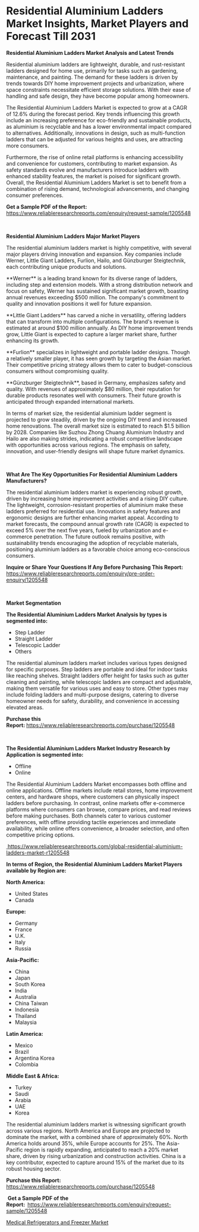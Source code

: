 <p><h1>Residential Aluminium Ladders Market Insights, Market Players and Forecast Till 2031</h1></p><p><strong>Residential Aluminium Ladders Market Analysis and Latest Trends</strong></p>
<p><p>Residential aluminium ladders are lightweight, durable, and rust-resistant ladders designed for home use, primarily for tasks such as gardening, maintenance, and painting. The demand for these ladders is driven by trends towards DIY home improvement projects and urbanization, where space constraints necessitate efficient storage solutions. With their ease of handling and safe design, they have become popular among homeowners.</p><p>The Residential Aluminium Ladders Market is expected to grow at a CAGR of 12.6% during the forecast period. Key trends influencing this growth include an increasing preference for eco-friendly and sustainable products, as aluminium is recyclable and has a lower environmental impact compared to alternatives. Additionally, innovations in design, such as multi-function ladders that can be adjusted for various heights and uses, are attracting more consumers.</p><p>Furthermore, the rise of online retail platforms is enhancing accessibility and convenience for customers, contributing to market expansion. As safety standards evolve and manufacturers introduce ladders with enhanced stability features, the market is poised for significant growth. Overall, the Residential Aluminium Ladders Market is set to benefit from a combination of rising demand, technological advancements, and changing consumer preferences.</p></p>
<p><strong>Get a Sample PDF of the Report:&nbsp;</strong> <a href="https://www.reliableresearchreports.com/enquiry/request-sample/1205548?utm_campaign=2009&utm_medium=2&utm_source=Github&utm_content=ia&utm_term=31122024&utm_id=residential-aluminium-ladders">https://www.reliableresearchreports.com/enquiry/request-sample/1205548</a></p>
<p>&nbsp;</p>
<p><strong>Residential Aluminium Ladders Major Market Players</strong></p>
<p><p>The residential aluminium ladders market is highly competitive, with several major players driving innovation and expansion. Key companies include Werner, Little Giant Ladders, Furlion, Hailo, and Günzburger Steigtechnik, each contributing unique products and solutions.</p><p>**Werner** is a leading brand known for its diverse range of ladders, including step and extension models. With a strong distribution network and focus on safety, Werner has sustained significant market growth, boasting annual revenues exceeding $500 million. The company's commitment to quality and innovation positions it well for future expansion.</p><p>**Little Giant Ladders** has carved a niche in versatility, offering ladders that can transform into multiple configurations. The brand's revenue is estimated at around $100 million annually. As DIY home improvement trends grow, Little Giant is expected to capture a larger market share, further enhancing its growth.</p><p>**Furlion** specializes in lightweight and portable ladder designs. Though a relatively smaller player, it has seen growth by targeting the Asian market. Their competitive pricing strategy allows them to cater to budget-conscious consumers without compromising quality.</p><p>**Günzburger Steigtechnik**, based in Germany, emphasizes safety and quality. With revenues of approximately $80 million, their reputation for durable products resonates well with consumers. Their future growth is anticipated through expanded international markets.</p><p>In terms of market size, the residential aluminium ladder segment is projected to grow steadily, driven by the ongoing DIY trend and increased home renovations. The overall market size is estimated to reach $1.5 billion by 2028. Companies like Suzhou Zhong Chuang Aluminium Industry and Hailo are also making strides, indicating a robust competitive landscape with opportunities across various regions. The emphasis on safety, innovation, and user-friendly designs will shape future market dynamics.</p></p>
<p>&nbsp;</p>
<p><strong>What Are The Key Opportunities For Residential Aluminium Ladders Manufacturers?</strong></p>
<p><p>The residential aluminium ladders market is experiencing robust growth, driven by increasing home improvement activities and a rising DIY culture. The lightweight, corrosion-resistant properties of aluminium make these ladders preferred for residential use. Innovations in safety features and ergonomic designs are further enhancing market appeal. According to market forecasts, the compound annual growth rate (CAGR) is expected to exceed 5% over the next five years, fueled by urbanization and e-commerce penetration. The future outlook remains positive, with sustainability trends encouraging the adoption of recyclable materials, positioning aluminium ladders as a favorable choice among eco-conscious consumers.</p></p>
<p><strong>Inquire or Share Your Questions If Any Before Purchasing This Report:</strong> <a href="https://www.reliableresearchreports.com/enquiry/pre-order-enquiry/1205548?utm_campaign=2009&utm_medium=2&utm_source=Github&utm_content=ia&utm_term=31122024&utm_id=residential-aluminium-ladders">https://www.reliableresearchreports.com/enquiry/pre-order-enquiry/1205548</a></p>
<p>&nbsp;</p>
<p><strong>Market Segmentation</strong></p>
<p><strong>The Residential Aluminium Ladders Market Analysis by types is segmented into:</strong></p>
<p><ul><li>Step Ladder</li><li>Straight Ladder</li><li>Telescopic Ladder</li><li>Others</li></ul></p>
<p><p>The residential aluminum ladders market includes various types designed for specific purposes. Step ladders are portable and ideal for indoor tasks like reaching shelves. Straight ladders offer height for tasks such as gutter cleaning and painting, while telescopic ladders are compact and adjustable, making them versatile for various uses and easy to store. Other types may include folding ladders and multi-purpose designs, catering to diverse homeowner needs for safety, durability, and convenience in accessing elevated areas.</p></p>
<p><strong>Purchase this Report:&nbsp;</strong><a href="https://www.reliableresearchreports.com/purchase/1205548?utm_campaign=2009&utm_medium=2&utm_source=Github&utm_content=ia&utm_term=31122024&utm_id=residential-aluminium-ladders">https://www.reliableresearchreports.com/purchase/1205548</a></p>
<p>&nbsp;</p>
<p><strong>The Residential Aluminium Ladders Market Industry Research by Application is segmented into:</strong></p>
<p><ul><li>Offline</li><li>Online</li></ul></p>
<p><p>The Residential Aluminium Ladders Market encompasses both offline and online applications. Offline markets include retail stores, home improvement centers, and hardware shops, where customers can physically inspect ladders before purchasing. In contrast, online markets offer e-commerce platforms where consumers can browse, compare prices, and read reviews before making purchases. Both channels cater to various customer preferences, with offline providing tactile experiences and immediate availability, while online offers convenience, a broader selection, and often competitive pricing options.</p></p>
<p><a href="https://www.reliableresearchreports.com/global-residential-aluminium-ladders-market-r1205548?utm_campaign=2009&utm_medium=2&utm_source=Github&utm_content=ia&utm_term=31122024&utm_id=residential-aluminium-ladders">&nbsp;https://www.reliableresearchreports.com/global-residential-aluminium-ladders-market-r1205548</a></p>
<p><strong>In terms of Region, the Residential Aluminium Ladders Market Players available by Region are:</strong></p>
<p>
    <p> <strong> North America: </strong>
        <ul>
            <li>United States</li>
            <li>Canada</li>
        </ul>
        </p> 
    <p> <strong> Europe: </strong>
        <ul>
            <li>Germany</li>
            <li>France</li>
            <li>U.K.</li>
            <li>Italy</li>
            <li>Russia</li>
        </ul>
        </p> 
    <p> <strong> Asia-Pacific: </strong>
        <ul>
            <li>China</li>
            <li>Japan</li>
            <li>South Korea</li>
            <li>India</li>
            <li>Australia</li>
            <li>China Taiwan</li>
            <li>Indonesia</li>
            <li>Thailand</li>
            <li>Malaysia</li>
        </ul>
        </p> 
    <p> <strong> Latin America: </strong>
        <ul>
            <li>Mexico</li>
            <li>Brazil</li>
            <li>Argentina Korea</li>
            <li>Colombia</li>
        </ul>
        </p> 
    <p> <strong> Middle East & Africa: </strong>
        <ul>
            <li>Turkey</li>
            <li>Saudi</li>
            <li>Arabia</li>
            <li>UAE</li>
            <li>Korea</li>
        </ul>
    </p>
    </p>
<p><p>The residential aluminium ladders market is witnessing significant growth across various regions. North America and Europe are projected to dominate the market, with a combined share of approximately 60%. North America holds around 35%, while Europe accounts for 25%. The Asia-Pacific region is rapidly expanding, anticipated to reach a 20% market share, driven by rising urbanization and construction activities. China is a key contributor, expected to capture around 15% of the market due to its robust housing sector.</p></p>
<p><strong>Purchase this Report: </strong><a href="https://www.reliableresearchreports.com/purchase/1205548?utm_campaign=2009&utm_medium=2&utm_source=Github&utm_content=ia&utm_term=31122024&utm_id=residential-aluminium-ladders">https://www.reliableresearchreports.com/purchase/1205548</a></p>
<p>&nbsp;<strong>Get a Sample PDF of the Report:&nbsp;&nbsp;</strong><a href="https://www.reliableresearchreports.com/enquiry/request-sample/1205548?utm_campaign=2009&utm_medium=2&utm_source=Github&utm_content=ia&utm_term=31122024&utm_id=residential-aluminium-ladders">https://www.reliableresearchreports.com/enquiry/request-sample/1205548</a></p>
<p><strong></strong></p>
<p><p><a href="https://github.com/hgf64gh/Market-Research-Report-List-1/blob/main/medical-refrigerators-and-freezer-market.md?utm_campaign=2009&utm_medium=2&utm_source=Github&utm_content=ia&utm_term=31122024&utm_id=residential-aluminium-ladders">Medical Refrigerators and Freezer Market</a></p></p>